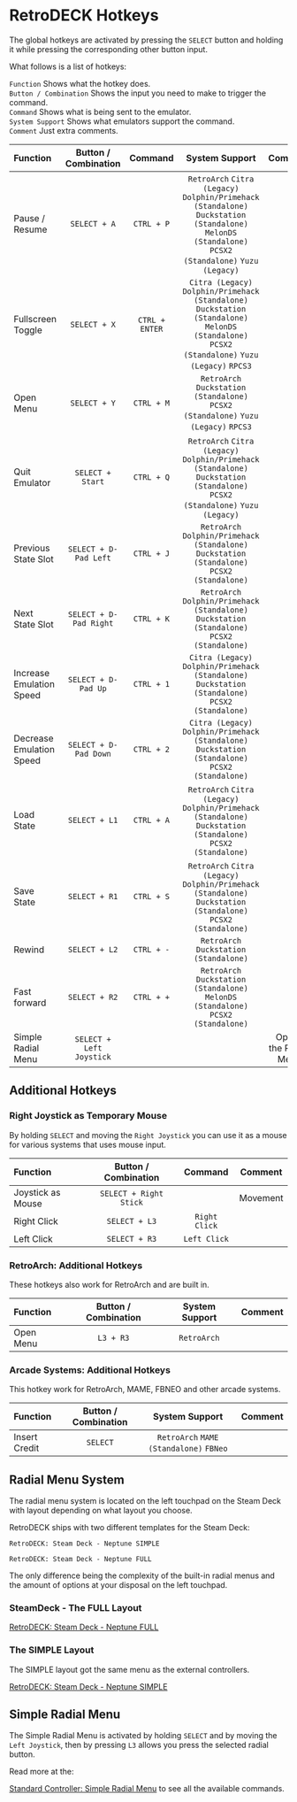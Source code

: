 # RetroDECK Hotkeys

The global hotkeys are activated by pressing the `SELECT`  button and holding it while pressing the corresponding other button input.

What follows is a list of hotkeys:

`Function` Shows what the hotkey does. <br>
`Button / Combination` Shows the input you need to make to trigger the command. <br>
`Command` Shows what is being sent to the emulator. <br>
`System Support` Shows what emulators support the command. <br>
`Comment` Just extra comments. <br>


| Function                 | Button / Combination|  Command      | System Support     |    Comment |
| :---                    | :---:               | :---:                 |       :---:          |  :---:     |
| Pause / Resume      |   `SELECT + A`          |   `CTRL + P`          | `RetroArch` `Citra (Legacy)` `Dolphin/Primehack (Standalone)` `Duckstation (Standalone)` `MelonDS (Standalone)`   `PCSX2 (Standalone)`   `Yuzu (Legacy)`    |            |
| Fullscreen Toggle      |   `SELECT + X`          |   `CTRL + ENTER`      | `Citra (Legacy)` `Dolphin/Primehack (Standalone)` `Duckstation (Standalone)` `MelonDS (Standalone)`   `PCSX2 (Standalone)`   `Yuzu (Legacy)` `RPCS3`            |            |   |
| Open Menu               |  `SELECT + Y`         |   `CTRL + M`          | `RetroArch` `Duckstation (Standalone)`  `PCSX2 (Standalone)`   `Yuzu (Legacy)`           `RPCS3`                             |            |   |
| Quit Emulator           |  `SELECT + Start`       |   `CTRL + Q`          |`RetroArch` `Citra (Legacy)` `Dolphin/Primehack (Standalone)` `Duckstation (Standalone)`  `PCSX2 (Standalone)`    `Yuzu (Legacy)`          |            |   |
| Previous State Slot     |  `SELECT + D-Pad Left`  |   `CTRL + J`          | `RetroArch` `Dolphin/Primehack (Standalone)` `Duckstation (Standalone)`  `PCSX2 (Standalone)`                           |            |   |
| Next State Slot         |  `SELECT + D-Pad Right` |   `CTRL + K`          | `RetroArch` `Dolphin/Primehack (Standalone)` `Duckstation (Standalone)`  `PCSX2 (Standalone)`                           |            |   |
| Increase Emulation Speed     |  `SELECT + D-Pad Up`  |   `CTRL + 1`          | `Citra (Legacy)` `Dolphin/Primehack (Standalone)` `Duckstation (Standalone)`  `PCSX2 (Standalone)`                            |            |   |
| Decrease Emulation Speed         |  `SELECT + D-Pad Down` |   `CTRL + 2`          | `Citra (Legacy)` `Dolphin/Primehack (Standalone)` `Duckstation (Standalone)`  `PCSX2 (Standalone)`                       |            |   |
| Load State              |  `SELECT + L1`          |   `CTRL + A`          | `RetroArch` `Citra (Legacy)` `Dolphin/Primehack (Standalone)` `Duckstation (Standalone)`  `PCSX2 (Standalone)`                   |            |   |
| Save State              |  `SELECT + R1`          |   `CTRL + S`          | `RetroArch` `Citra (Legacy)` `Dolphin/Primehack (Standalone)` `Duckstation (Standalone)`  `PCSX2 (Standalone)`                   |            |   |
| Rewind                  |  `SELECT + L2`          |   `CTRL + -`          | `RetroArch` `Duckstation (Standalone)`                                                      |            |   |
| Fast forward            |  `SELECT + R2`          |   `CTRL + +`          |  `RetroArch` `Duckstation (Standalone)` `MelonDS (Standalone)`   `PCSX2 (Standalone)`                                    |            |   |
| Simple Radial Menu      |  `SELECT + Left Joystick`    |                                                                                                   |            |       Opens the Radial Menu  |

## Additional Hotkeys

### Right Joystick as Temporary Mouse

By holding `SELECT` and moving the `Right Joystick` you can use it as a mouse for various systems that uses mouse input.

| Function                 | Button / Combination| Command      | Comment     |
| :---                    | :---:               | :---:                 |       :---:          |
| Joystick as Mouse        |  `SELECT + Right Stick`           |            |   Movement  |
| Right Click        |  `SELECT + L3`          |   `Right Click`               |     |
| Left Click        |  `SELECT + R3`           |   `Left Click`            |     |

### RetroArch: Additional Hotkeys

These hotkeys also work for RetroArch and are built in.

| Function                 | Button / Combination     | System Support     |    Comment |
| :---                    | :---:                    |       :---:          |  :---:     |
| Open Menu               |  `L3 + R3`               |      `RetroArch`     |            |

### Arcade Systems: Additional Hotkeys

This hotkey work for RetroArch, MAME, FBNEO and other arcade systems.

| Function                 | Button / Combination     | System Support     |    Comment |
| :---                    | :---:                    |       :---:          |  :---:     |
| Insert Credit           |  `SELECT`                |     `RetroArch`  `MAME (Standalone)` `FBNeo`     |            |


## Radial Menu System

The radial menu system is located on the left touchpad on the Steam Deck with layout depending on what layout you choose.

RetroDECK ships with two different templates for the Steam Deck:

`RetroDECK: Steam Deck - Neptune SIMPLE`

`RetroDECK: Steam Deck - Neptune FULL`

The only difference being the complexity of the built-in radial menus and the amount of options at your disposal on the left touchpad.

### SteamDeck - The FULL Layout

[RetroDECK: Steam Deck - Neptune FULL](radial-steamdeck-full.md)

### The SIMPLE Layout

The SIMPLE layout got the same menu as the external controllers.

[RetroDECK: Steam Deck - Neptune SIMPLE](radial-simple.md)

## Simple Radial Menu

The Simple Radial Menu is activated by holding `SELECT` and by moving the `Left Joystick`, then by pressing `L3` allows you press the selected radial button.

Read more at the:

[Standard Controller: Simple Radial Menu](radial-simple.md) to see all the available commands.
